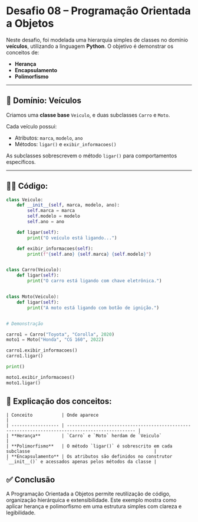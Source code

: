 # Desafio 08 – Programação Orientada a Objetos

Neste desafio, foi modelada uma hierarquia simples de classes no domínio **veículos**, utilizando a linguagem **Python**. O objetivo é demonstrar os conceitos de:
- **Herança**
- **Encapsulamento**
- **Polimorfismo**

---

## 🚗 Domínio: Veículos

Criamos uma **classe base** `Veiculo`, e duas subclasses `Carro` e `Moto`.

Cada veículo possui:
- Atributos: `marca`, `modelo`, `ano`
- Métodos: `ligar()` e `exibir_informacoes()`

As subclasses sobrescrevem o método `ligar()` para comportamentos específicos.

---

## 🧑‍💻 Código:

```python
class Veiculo:
    def __init__(self, marca, modelo, ano):
        self.marca = marca
        self.modelo = modelo
        self.ano = ano

    def ligar(self):
        print("O veículo está ligando...")

    def exibir_informacoes(self):
        print(f"{self.ano} {self.marca} {self.modelo}")


class Carro(Veiculo):
    def ligar(self):
        print("O carro está ligando com chave eletrônica.")


class Moto(Veiculo):
    def ligar(self):
        print("A moto está ligando com botão de ignição.")


# Demonstração

carro1 = Carro("Toyota", "Corolla", 2020)
moto1 = Moto("Honda", "CG 160", 2022)

carro1.exibir_informacoes()
carro1.ligar()

print()

moto1.exibir_informacoes()
moto1.ligar()
```
## 🧠 Explicação dos conceitos:
```
| Conceito           | Onde aparece                                                                                     |
| ------------------ | ------------------------------------------------------------------------------------------------ |
| **Herança**        | `Carro` e `Moto` herdam de `Veiculo`                                                             |
| **Polimorfismo**   | O método `ligar()` é sobrescrito em cada subclasse                                               |
| **Encapsulamento** | Os atributos são definidos no construtor `__init__()` e acessados apenas pelos métodos da classe |
```
## ✅ Conclusão
A Programação Orientada a Objetos permite reutilização de código, organização hierárquica e extensibilidade.
Este exemplo mostra como aplicar herança e polimorfismo em uma estrutura simples com clareza e legibilidade.

